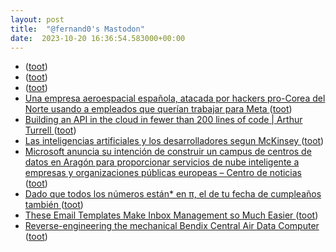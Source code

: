 ```yaml
---
layout: post
title:  "@fernand0's Mastodon"
date:  2023-10-20 16:36:54.583000+00:00
---
```

*  [ ](https://mastodon.social/@vrruiz) ([toot](https://mastodon.social/@fernand0/111268319368358694))
*  [ ](https://ieji.de/@GatOscuro) ([toot](https://mastodon.social/@fernand0/111268296550341214))
*  [ ](https://mastodon.social/@pjorge) ([toot](https://mastodon.social/@fernand0/111268292164040514))
*  [Una empresa aeroespacial española, atacada por hackers pro-Corea del Norte usando a empleados que querían trabajar para Meta ](https://www.genbeta.com/seguridad/empresa-aeroespacial-espanola-atacada-hackers-pro-corea-norte-usando-a-empleados-que-querian-trabajar-para-met) ([toot](https://mastodon.social/@fernand0/111268241011499917))
*  [Building an API in the cloud in fewer than 200 lines of code \| Arthur Turrell ](https://aeturrell.com/blog/posts/build-a-cloud-api/build-a-cloud-api.htm) ([toot](https://mastodon.social/@fernand0/111268065383745043))
*  [Las inteligencias artificiales y los desarrolladores segun McKinsey ](https://fernand0.github.io//desarrolladores-ia) ([toot](https://mastodon.social/@fernand0/111268023843859310))
*  [Microsoft anuncia su intención de construir un campus de centros de datos en Aragón para proporcionar servicios de nube inteligente a empresas y organizaciones públicas europeas – Centro de noticias ](https://news.microsoft.com/es-es/2023/10/10/microsoft-anuncia-su-intencion-de-construir-un-campus-de-centros-de-datos-en-aragon-para-proporcionar-servicios-de-nube-inteligente-a-empresas-y-organizaciones-publicas-europeas) ([toot](https://mastodon.social/@fernand0/111267866231652112))
*  [Dado que todos los números están&ast; en π, el de tu fecha de cumpleaños también ](https://www.microsiervos.com/archivo/matematicas/todos-los-numeros-estan-en-pi-fecha-cumpleanos.htm) ([toot](https://mastodon.social/@fernand0/111267535404537512))
*  [These Email Templates Make Inbox Management so Much Easier ](https://lifehacker.com/these-email-templates-make-inbox-management-so-much-eas-185090751) ([toot](https://mastodon.social/@fernand0/111267335029264468))
*  [Reverse-engineering the mechanical Bendix Central Air Data Computer ](http://www.righto.com/2023/10/bendix-cadc-reverse-engineering.htm) ([toot](https://mastodon.social/@fernand0/111267089681322629))
